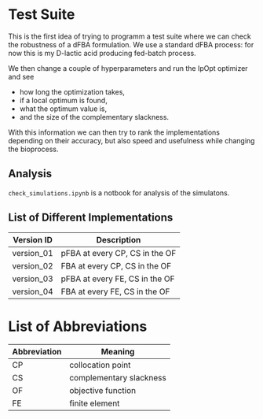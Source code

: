 # Test Suite
This is the first idea of trying to programm a test suite where we can check the robustness of a dFBA formulation. We use a standard dFBA process: for now this is my D-lactic acid producing fed-batch process.

We then change a couple of hyperparameters and run the IpOpt optimizer and see
* how long the optimization takes,
* if a local optimum is found,
* what the optimum value is,
* and the size of the complementary slackness.

With this information we can then try to rank the implementations depending on their accuracy, but also speed and usefulness while changing the bioprocess.


## Analysis

```check_simulations.ipynb``` is a notbook for analysis of the simulatons.

## List of Different Implementations

| Version ID | Description |
|------------|-------------|
| version_01 | pFBA at every CP, CS in the OF
| version_02 | FBA at every CP, CS in the OF
| version_03 | pFBA at every FE, CS in the OF
| version_04 | FBA at every FE, CS in the OF


# List of Abbreviations

| Abbreviation | Meaning |
|---|---|
|CP | collocation point |
|CS | complementary slackness |
|OF | objective function |
|FE | finite element
